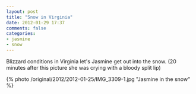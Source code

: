 ```yaml
---
layout: post
title: "Snow in Virginia"
date: 2012-01-29 17:37
comments: false
categories: 
- jasmine
- snow
---
```

Blizzard conditions in Virginia let's Jasmine get out into the snow.  (20 minutes after this picture she was crying with a bloody split lip)

{% photo /original/2012/2012-01-25/IMG_3309-1.jpg "Jasmine in the snow" %}

